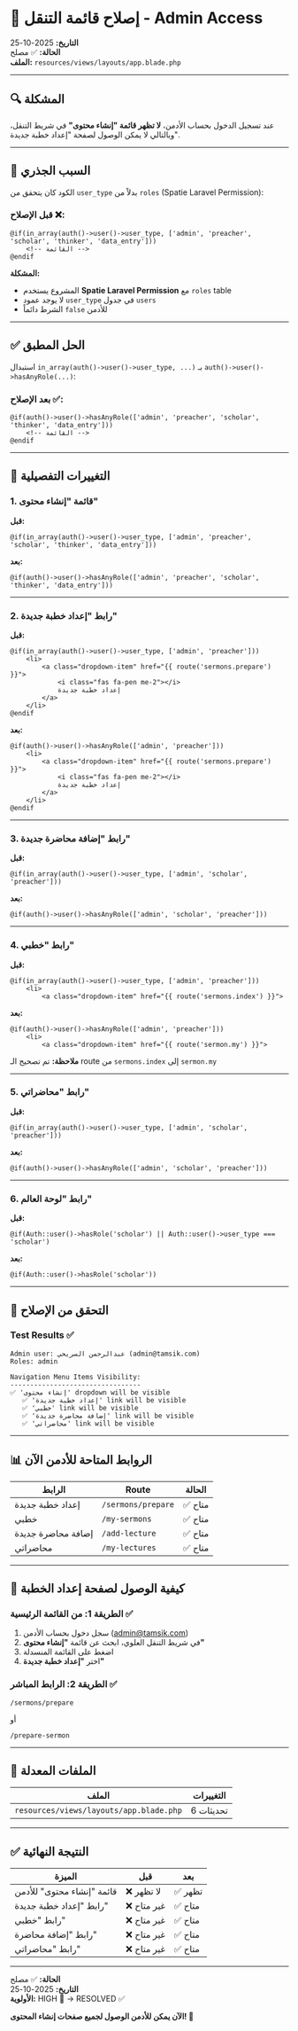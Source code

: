 # 🔧 إصلاح قائمة التنقل - Admin Access

**التاريخ:** 2025-10-25  
**الحالة:** ✅ مصلح  
**الملف:** `resources/views/layouts/app.blade.php`

---

## 🔍 المشكلة

عند تسجيل الدخول بحساب الأدمن، **لا تظهر قائمة "إنشاء محتوى"** في شريط التنقل، وبالتالي لا يمكن الوصول لصفحة "إعداد خطبة جديدة".

---

## 🎯 السبب الجذري

الكود كان يتحقق من `user_type` بدلاً من `roles` (Spatie Laravel Permission):

### قبل الإصلاح ❌:
```blade
@if(in_array(auth()->user()->user_type, ['admin', 'preacher', 'scholar', 'thinker', 'data_entry']))
    <!-- القائمة -->
@endif
```

**المشكلة:**
- المشروع يستخدم **Spatie Laravel Permission** مع `roles` table
- لا يوجد عمود `user_type` في جدول `users`
- الشرط دائماً `false` للأدمن

---

## ✅ الحل المطبق

استبدال `in_array(auth()->user()->user_type, ...)` بـ `auth()->user()->hasAnyRole(...)`:

### بعد الإصلاح ✅:
```blade
@if(auth()->user()->hasAnyRole(['admin', 'preacher', 'scholar', 'thinker', 'data_entry']))
    <!-- القائمة -->
@endif
```

---

## 📝 التغييرات التفصيلية

### 1. قائمة "إنشاء محتوى"

**قبل:**
```blade
@if(in_array(auth()->user()->user_type, ['admin', 'preacher', 'scholar', 'thinker', 'data_entry']))
```

**بعد:**
```blade
@if(auth()->user()->hasAnyRole(['admin', 'preacher', 'scholar', 'thinker', 'data_entry']))
```

---

### 2. رابط "إعداد خطبة جديدة"

**قبل:**
```blade
@if(in_array(auth()->user()->user_type, ['admin', 'preacher']))
    <li>
        <a class="dropdown-item" href="{{ route('sermons.prepare') }}">
            <i class="fas fa-pen me-2"></i>
            إعداد خطبة جديدة
        </a>
    </li>
@endif
```

**بعد:**
```blade
@if(auth()->user()->hasAnyRole(['admin', 'preacher']))
    <li>
        <a class="dropdown-item" href="{{ route('sermons.prepare') }}">
            <i class="fas fa-pen me-2"></i>
            إعداد خطبة جديدة
        </a>
    </li>
@endif
```

---

### 3. رابط "إضافة محاضرة جديدة"

**قبل:**
```blade
@if(in_array(auth()->user()->user_type, ['admin', 'scholar', 'preacher']))
```

**بعد:**
```blade
@if(auth()->user()->hasAnyRole(['admin', 'scholar', 'preacher']))
```

---

### 4. رابط "خطبي"

**قبل:**
```blade
@if(in_array(auth()->user()->user_type, ['admin', 'preacher']))
    <li>
        <a class="dropdown-item" href="{{ route('sermons.index') }}">
```

**بعد:**
```blade
@if(auth()->user()->hasAnyRole(['admin', 'preacher']))
    <li>
        <a class="dropdown-item" href="{{ route('sermon.my') }}">
```

**ملاحظة:** تم تصحيح الـ route من `sermons.index` إلى `sermon.my`

---

### 5. رابط "محاضراتي"

**قبل:**
```blade
@if(in_array(auth()->user()->user_type, ['admin', 'scholar', 'preacher']))
```

**بعد:**
```blade
@if(auth()->user()->hasAnyRole(['admin', 'scholar', 'preacher']))
```

---

### 6. رابط "لوحة العالم"

**قبل:**
```blade
@if(Auth::user()->hasRole('scholar') || Auth::user()->user_type === 'scholar')
```

**بعد:**
```blade
@if(Auth::user()->hasRole('scholar'))
```

---

## 🧪 التحقق من الإصلاح

### Test Results ✅

```
Admin user: عبدالرحمن السريحي (admin@tamsik.com)
Roles: admin

Navigation Menu Items Visibility:
---------------------------------
✅ 'إنشاء محتوى' dropdown will be visible
   ✅ 'إعداد خطبة جديدة' link will be visible
   ✅ 'خطبي' link will be visible
   ✅ 'إضافة محاضرة جديدة' link will be visible
   ✅ 'محاضراتي' link will be visible
```

---

## 📊 الروابط المتاحة للأدمن الآن

| الرابط | Route | الحالة |
|--------|-------|--------|
| إعداد خطبة جديدة | `/sermons/prepare` | ✅ متاح |
| خطبي | `/my-sermons` | ✅ متاح |
| إضافة محاضرة جديدة | `/add-lecture` | ✅ متاح |
| محاضراتي | `/my-lectures` | ✅ متاح |

---

## 🎯 كيفية الوصول لصفحة إعداد الخطبة

### الطريقة 1: من القائمة الرئيسية ✅

1. سجل دخول بحساب الأدمن (admin@tamsik.com)
2. في شريط التنقل العلوي، ابحث عن قائمة **"إنشاء محتوى"**
3. اضغط على القائمة المنسدلة
4. اختر **"إعداد خطبة جديدة"**

### الطريقة 2: الرابط المباشر ✅

```
/sermons/prepare
```

أو

```
/prepare-sermon
```

---

## 📁 الملفات المعدلة

| الملف | التغييرات |
|-------|-----------|
| `resources/views/layouts/app.blade.php` | 6 تحديثات |

---

## ✅ النتيجة النهائية

| الميزة | قبل | بعد |
|--------|-----|-----|
| قائمة "إنشاء محتوى" للأدمن | ❌ لا تظهر | ✅ تظهر |
| رابط "إعداد خطبة جديدة" | ❌ غير متاح | ✅ متاح |
| رابط "خطبي" | ❌ غير متاح | ✅ متاح |
| رابط "إضافة محاضرة" | ❌ غير متاح | ✅ متاح |
| رابط "محاضراتي" | ❌ غير متاح | ✅ متاح |

---

**الحالة:** ✅ مصلح  
**التاريخ:** 2025-10-25  
**الأولوية:** HIGH 🔴 → RESOLVED ✅

**الآن يمكن للأدمن الوصول لجميع صفحات إنشاء المحتوى! 🎉**

